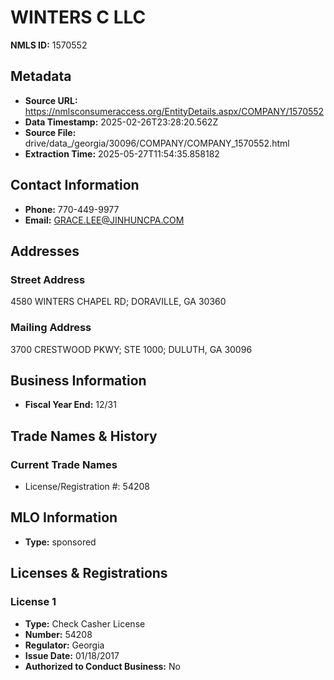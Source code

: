 # WINTERS C LLC

**NMLS ID:** 1570552

## Metadata
- **Source URL:** https://nmlsconsumeraccess.org/EntityDetails.aspx/COMPANY/1570552
- **Data Timestamp:** 2025-02-26T23:28:20.562Z
- **Source File:** drive/data_/georgia/30096/COMPANY/COMPANY_1570552.html
- **Extraction Time:** 2025-05-27T11:54:35.858182

## Contact Information
- **Phone:** 770-449-9977
- **Email:** GRACE.LEE@JINHUNCPA.COM

## Addresses
### Street Address
4580 WINTERS CHAPEL RD; DORAVILLE, GA 30360

### Mailing Address
3700 CRESTWOOD PKWY; STE 1000; DULUTH, GA 30096

## Business Information
- **Fiscal Year End:** 12/31

## Trade Names & History
### Current Trade Names
- License/Registration #: 54208

## MLO Information
- **Type:** sponsored

## Licenses & Registrations

### License 1
- **Type:** Check Casher License
- **Number:** 54208
- **Regulator:** Georgia
- **Issue Date:** 01/18/2017
- **Authorized to Conduct Business:** No
